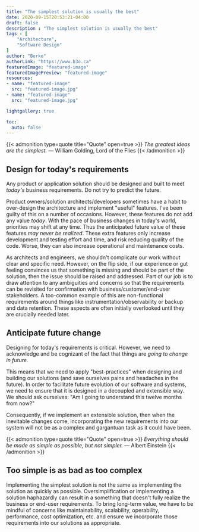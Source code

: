 ```yaml
---
title: "The simplest solution is usually the best"
date: 2020-09-15T20:53:21-04:00
draft: false
description : "The simplest solution is usually the best"
tags : [
    "Architecture",
    "Software Design"
]
author: "Borko"
authorLink: "https://www.b3o.ca"
featuredImage: "featured-image"
featuredImagePreview: "featured-image"
resources:
- name: "featured-image"
  src: "featured-image.jpg"
- name: "featured-image"
  src: "featured-image.jpg"

lightgallery: true

toc:
  auto: false
---
```


{{< admonition type=quote title="Quote" open=true >}}
*The greatest ideas are the simplest.*
― William Golding, Lord of the Flies
{{< /admonition >}}

## Design for today's requirements

Any product or application solution should be designed and built to meet *today's* business requirements. Do not try to predict the future.

Product owners/solution architects/developers sometimes have a habit to over-design the architecture and implement "useful" features. I've been guilty of this on a number of occasions. However, these features do not add any value *today*. With the pace of business changes in today's world, priorities may shift at any time. Thus the anticipated future value of these features *may never be realized*. These extra features only increase development and testing effort and time, and risk reducing quality of the code. Worse, they can also increase operational and maintenance costs.

As architects and engineers, we shouldn't complicate our work without clear and specific need.  However, on the flip side, if our experience or gut feeling convinces us that something is missing and should be part of the solution, then the issue should be raised and addressed. Part of our job is to draw attention to any ambiguities and concerns so that the requirements can be revisited for confirmation with business/customer/end-user stakeholders. A too-common example of this are non-functional requirements around things like instrumentation/observability or backup and data retention. These aspects are often initially overlooked until they are crucially needed later.

## Anticipate future change

Designing for today's requirements is critical.  However, we need to acknowledge and be cognizant of the fact that things are *going to change in future*. 

This means that we need to apply "best-practices" when designing and building our solutions (and save ourselves pains and headaches in the future). In order to facilitate future evolution of our software and systems, we need to ensure that it is designed in a decoupled and extensible way. We should ask ourselves: "Am I going to understand this twelve months from now?"

Consequently, if we implement an extensible solution, then when the inevitable changes come, incorporating the new requirements into our system will not be as a complex and gargantuan task as it could have been.

{{< admonition type=quote title="Quote" open=true >}}
*Everything should be made as simple as possible, but not simpler.*
― Albert Einstein
{{< /admonition >}}

## Too simple is as bad as too complex

Implementing the simplest solution is not the same as implementing the solution as quickly as possible. Oversimplification or implementing a solution haphazardly can result in a something that doesn't fully realize the business or end-user requirements. To bring long-term value, we have to be mindful of concerns like maintainability, scalability, operability, performance, cost optimization, etc. and ensure we incorporate those requirements into our solutions as appropriate.